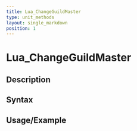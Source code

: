 ```yaml
---
title: Lua_ChangeGuildMaster
type: unit_methods
layout: single_markdown
position: 1
---
```


# Lua_ChangeGuildMaster

## Description

## Syntax

## Usage/Example


